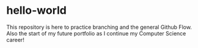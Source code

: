 # hello-world
This repository is here to practice branching and the general Github Flow. Also the start of my future portfolio as I continue my Computer Science career!
